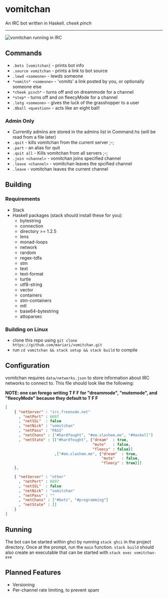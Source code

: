 # vomitchan
An IRC bot written in Haskell.  *cheek pinch*

---

![vomitchan running in IRC](https://puu.sh/xfN35/2f9ee0615a.png)

## Commands
- `.bots [vomitchan]` - prints bot info
- `.source vomitchan` - prints a link to bot source
- `.lewd <someone>` - lewds someone
- `*vomits* <someone>` - 'vomits' a link posted by you, or optionally someone else
- `*cheek pinch*` - turns off and on dreammode for a channel
- `*step*` - turns off and on fleecyMode for a channel
- `.lotg <someone>` - gives the luck of the grasshopper to a user
- `.8ball <question>` - acts like an eight ball!

### Admin Only
- Currently admins are stored in the admins list in Command.hs (will be read from a file later)
- `.quit` - kills vomitchan from the current server ;-;
- `.part` - an alias for quit
- `.quit all` - Kills vomitchan from all servers ;-;
- `.join <channel>` - vomitchan joins specified channel
- `.leave <channel>` - vomitchan leaves the spcified channel
- `.leave` - vomitchan leaves the current channel

## Building
### Requirements
- Stack
- Haskell packages (stack should install these for you):
  - bytestring
  - connection
  - directory >= 1.2.5
  - lens
  - monad-loops
  - network
  - random
  - regex-tdfa
  - stm
  - text
  - text-format
  - turtle
  - utf8-string
  - vector
  - containers
  - stm-containers
  - mtl
  - base64-bytestring
  - attoparsec

### Building on Linux
- clone this repo using `git clone https://github.com/mariari/vomitchan.git`
- run `cd vomitchan && stack setup && stack build` to compile

## Configuration
vomitchan requires `data/networks.json` to store information about IRC networks to connect to.
This file should look like the following:

**NOTE: one can forego writing T F F for "dreammode", "mutemode", and "fleecyMode" because they default to T F F**

```json
[
    { "netServer" : "irc.freenode.net"
      , "netPort" : 6697
      , "netSSL"  : false
      , "netNick" : "vomitchan"
      , "netPass" : "PASS"
      , "netChans" : ["#hardfought", "#em.slashem.me", "#Haskell"]
      , "netState" : [["#hardfought", {"dream"  : true,
                                       "mute"   : false,
                                       "fleecy" : false}]
                      ,["#em.slashem.me", {"dream"  : true,
                                           "mute"   : false,
                                           "fleecy" : true}]]
    },

    { "netServer" : "other"
      , "netPort" : 6697
      , "netSSL"  : false
      , "netNick" : "vomitchan"
      , "netPass" : ""
      , "netChans" : ["#bots", "#programming"]
      , "netState" : []
    }
]

```

## Running
The bot can be started within ghci by running `stack ghci` in the project directory. Once at the prompt, run the `main` function.
`stack build` should also create an executable that can be started with `stack exec vomitchan-exe`

## Planned Features
- Versioning
- Per-channel rate limiting, to prevent spam